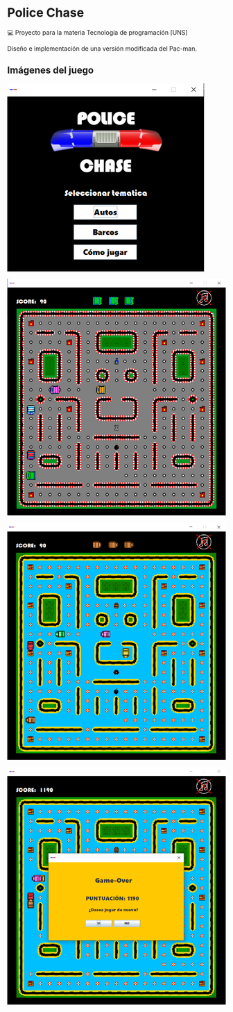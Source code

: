 # Police Chase

💻 Proyecto para la materia Tecnología de programación [UNS]

Diseño e implementación de una versión modificada del Pac-man.

## Imágenes del juego

![alt text](https://github.com/PalomaHernandez/TDP-proyecto-3/blob/master/img/policechase.png?raw=true)

![alt text](https://github.com/PalomaHernandez/TDP-proyecto-3/blob/master/img/policechase-autos.png?raw=true)

![alt text](https://github.com/PalomaHernandez/TDP-proyecto-3/blob/master/img/policechase-barcos.png?raw=true)

![alt text](https://github.com/PalomaHernandez/TDP-proyecto-3/blob/master/img/gameover.png?raw=true)
